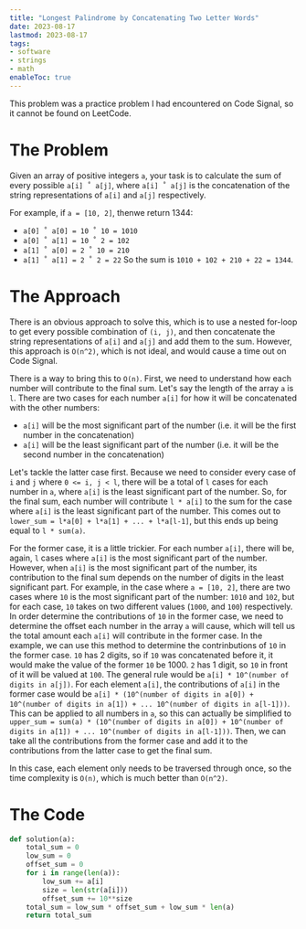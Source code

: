 ```yaml
---
title: "Longest Palindrome by Concatenating Two Letter Words"
date: 2023-08-17
lastmod: 2023-08-17
tags:
- software
- strings
- math
enableToc: true
---
```

This problem was a practice problem I had encountered on Code Signal, so it cannot be found on LeetCode.

# The Problem
Given an array of positive integers `a`, your task is to calculate the sum of every possible `a[i] ˚ a[j]`, where `a[i] ˚ a[j]` is the concatenation of the string representations of `a[i]` and `a[j]` respectively.

For example, if `a = [10, 2]`, thenwe return 1344:
- `a[0] ˚ a[0] = 10 ˚ 10 = 1010`
- `a[0] ˚ a[1] = 10 ˚ 2 = 102`
- `a[1] ˚ a[0] = 2 ˚ 10 = 210`
- `a[1] ˚ a[1] = 2 ˚ 2 = 22`
So the sum is `1010 + 102 + 210 + 22 = 1344`.

# The Approach
There is an obvious approach to solve this, which is to use a nested for-loop to get every possible combination of `(i, j)`, and then concatenate the string representations of `a[i]` and `a[j]` and add them to the sum. However, this approach is `O(n^2)`, which is not ideal, and would cause a time out on Code Signal.

There is a way to bring this to `O(n)`. First, we need to understand how each number will contribute to the final sum. Let's say the length of the array `a` is `l`. There are two cases for each number `a[i]` for how it will be concatenated with the other numbers:
- `a[i]` will be the most significant part of the number (i.e. it will be the first number in the concatenation)
- `a[i]` will be the least significant part of the number (i.e. it will be the second number in the concatenation)

Let's tackle the latter case first. Because we need to consider every case of `i` and `j` where `0 <= i, j < l`, there will be a total of `l` cases for each number in `a`, where `a[i]` is the least significant part of the number. So, for the final sum, each number will contribute `l * a[i]` to the sum for the case where `a[i]` is the least significant part of the number. This comes out to `lower_sum = l*a[0] + l*a[1] + ... + l*a[l-1]`, but this ends up being equal to `l * sum(a)`.

For the former case, it is a little trickier. For each number `a[i]`, there will be, again, `l` cases where `a[i]` is the most significant part of the number. However, when `a[i]` is the most significant part of the number, its contribution to the final sum depends on the number of digits in the least significant part. For example, in the case where `a = [10, 2]`, there are two cases where `10` is the most significant part of the number: `1010` and `102`, but for each case, `10` takes on two different values (`1000`, and `100`) respectively. In order determine the contributions of `10` in the former case, we need to determine the offset each number in the array `a` will cause, which will tell us the total amount each `a[i]` will contribute in the former case. In the example, we can use this method to determine the contrinbutions of `10` in the former case. `10` has 2 digits, so if `10` was concatenated before it, it would make the value of the former `10` be 1000. `2` has 1 digit, so `10` in front of it will be valued at `100`. The general rule would be `a[i] * 10^(number of digits in a[j])`. For each element `a[i]`, the contributions of `a[i]` in the former case would be `a[i] * (10^(number of digits in a[0]) + 10^(number of digits in a[1]) + ... 10^(number of digits in a[l-1]))`. This can be applied to all numbers in `a`, so this can actually be simplified to `upper_sum = sum(a) * (10^(number of digits in a[0]) + 10^(number of digits in a[1]) + ... 10^(number of digits in a[l-1]))`. Then, we can take all the contributions from the former case and add it to the contributions from the latter case to get the final sum. 

In this case, each element only needs to be traversed through once, so the time complexity is `O(n)`, which is much better than `O(n^2)`.
# The Code
```py
def solution(a):
    total_sum = 0
    low_sum = 0
    offset_sum = 0
    for i in range(len(a)):
        low_sum += a[i]
        size = len(str(a[i]))
        offset_sum += 10**size
    total_sum = low_sum * offset_sum + low_sum * len(a)
    return total_sum
```